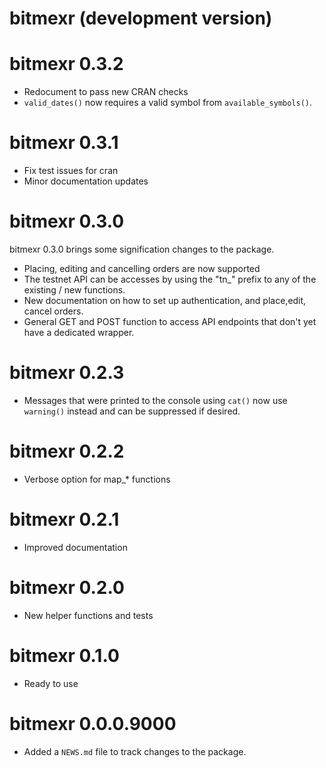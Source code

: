 # bitmexr (development version)

# bitmexr 0.3.2

* Redocument to pass new CRAN checks
* `valid_dates()` now requires a valid symbol from `available_symbols()`.

# bitmexr 0.3.1

* Fix test issues for cran
* Minor documentation updates

# bitmexr 0.3.0

bitmexr 0.3.0 brings some signification changes to the package.

* Placing, editing and cancelling orders are now supported
* The testnet API can be accesses by using the "tn_" prefix to any of the existing / new functions.
* New documentation on how to set up authentication, and place,edit, cancel orders.
* General GET and POST function to access API endpoints that don't yet have a dedicated wrapper.

# bitmexr 0.2.3

* Messages that were printed to the console using `cat()` now use `warning()` instead and can be suppressed if desired.

# bitmexr 0.2.2

* Verbose option for map_* functions

# bitmexr 0.2.1

* Improved documentation

# bitmexr 0.2.0

* New helper functions and tests

# bitmexr 0.1.0 

* Ready to use

# bitmexr 0.0.0.9000

* Added a `NEWS.md` file to track changes to the package.
